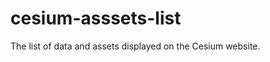 cesium-asssets-list
===================

The list of data and assets displayed on the Cesium website.
